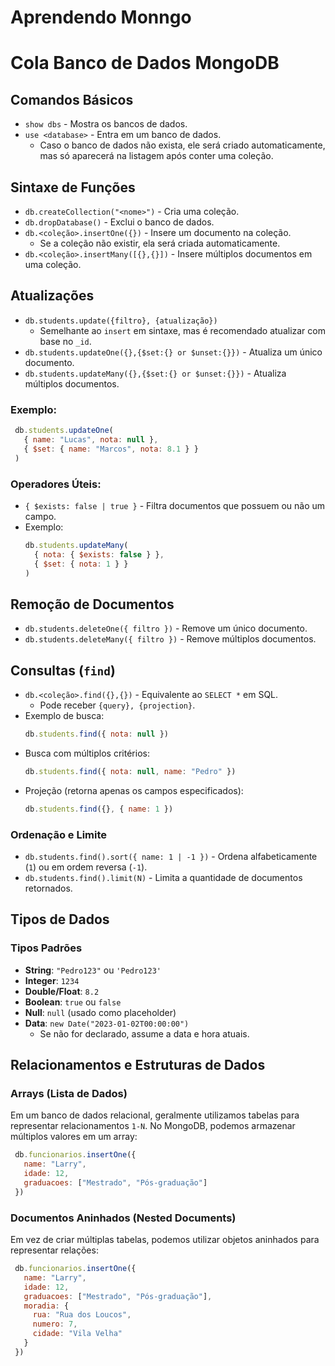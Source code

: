 # Aprendendo Monngo
# Cola Banco de Dados MongoDB

## Comandos Básicos

- `show dbs` - Mostra os bancos de dados.
- `use <database>` - Entra em um banco de dados.
  - Caso o banco de dados não exista, ele será criado automaticamente, mas só aparecerá na listagem após conter uma coleção.

## Sintaxe de Funções

- `db.createCollection("<nome>")` - Cria uma coleção.
- `db.dropDatabase()` - Exclui o banco de dados.
- `db.<coleção>.insertOne({})` - Insere um documento na coleção.
  - Se a coleção não existir, ela será criada automaticamente.
- `db.<coleção>.insertMany([{},{}])` - Insere múltiplos documentos em uma coleção.

## Atualizações

- `db.students.update({filtro}, {atualização})`
  - Semelhante ao `insert` em sintaxe, mas é recomendado atualizar com base no `_id`.
- `db.students.updateOne({},{$set:{} or $unset:{}})` - Atualiza um único documento.
- `db.students.updateMany({},{$set:{} or $unset:{}})` - Atualiza múltiplos documentos.

### Exemplo:
```js
 db.students.updateOne(
   { name: "Lucas", nota: null },
   { $set: { name: "Marcos", nota: 8.1 } }
 )
```

### Operadores Úteis:
- `{ $exists: false | true }` - Filtra documentos que possuem ou não um campo.
- Exemplo:
  ```js
  db.students.updateMany(
    { nota: { $exists: false } },
    { $set: { nota: 1 } }
  )
  ```

## Remoção de Documentos

- `db.students.deleteOne({ filtro })` - Remove um único documento.
- `db.students.deleteMany({ filtro })` - Remove múltiplos documentos.

## Consultas (`find`)

- `db.<coleção>.find({},{})` - Equivalente ao `SELECT *` em SQL.
  - Pode receber `{query}, {projection}`.
- Exemplo de busca:
  ```js
  db.students.find({ nota: null })
  ```
- Busca com múltiplos critérios:
  ```js
  db.students.find({ nota: null, name: "Pedro" })
  ```
- Projeção (retorna apenas os campos especificados):
  ```js
  db.students.find({}, { name: 1 })
  ```

### Ordenação e Limite

- `db.students.find().sort({ name: 1 | -1 })` - Ordena alfabeticamente (`1`) ou em ordem reversa (`-1`).
- `db.students.find().limit(N)` - Limita a quantidade de documentos retornados.

## Tipos de Dados

### Tipos Padrões
- **String**: `"Pedro123"` ou `'Pedro123'`
- **Integer**: `1234`
- **Double/Float**: `8.2`
- **Boolean**: `true` ou `false`
- **Null**: `null` (usado como placeholder)
- **Data**: `new Date("2023-01-02T00:00:00")`
  - Se não for declarado, assume a data e hora atuais.

## Relacionamentos e Estruturas de Dados

### Arrays (Lista de Dados)

Em um banco de dados relacional, geralmente utilizamos tabelas para representar relacionamentos `1-N`. No MongoDB, podemos armazenar múltiplos valores em um array:

```js
 db.funcionarios.insertOne({
   name: "Larry",
   idade: 12,
   graduacoes: ["Mestrado", "Pós-graduação"]
 })
```

### Documentos Aninhados (Nested Documents)

Em vez de criar múltiplas tabelas, podemos utilizar objetos aninhados para representar relações:

```js
 db.funcionarios.insertOne({
   name: "Larry",
   idade: 12,
   graduacoes: ["Mestrado", "Pós-graduação"],
   moradia: {
     rua: "Rua dos Loucos",
     numero: 7,
     cidade: "Vila Velha"
   }
 })
```

